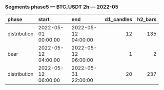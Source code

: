 ### Segments phase5 — BTC_USDT 2h — 2022-05

| phase        | start               | end                 |   d1_candles |   h2_bars |
|:-------------|:--------------------|:--------------------|-------------:|----------:|
| distribution | 2022-05-01 00:00:00 | 2022-05-12 04:00:00 |           12 |       135 |
| bear         | 2022-05-12 04:00:00 | 2022-05-12 06:00:00 |            1 |         2 |
| distribution | 2022-05-12 06:00:00 | 2022-05-31 22:00:00 |           20 |       237 |
